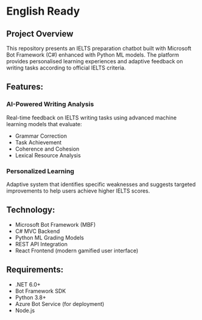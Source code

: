 # English Ready

## Project Overview
This repository presents an IELTS preparation chatbot built with Microsoft Bot Framework (C#) enhanced with Python ML models. The platform provides personalised learning experiences and adaptive feedback on writing tasks according to official IELTS criteria.

## Features:
### AI-Powered Writing Analysis
Real-time feedback on IELTS writing tasks using advanced machine learning models that evaluate:
- Grammar Correction
- Task Achievement
- Coherence and Cohesion
- Lexical Resource Analysis

### Personalized Learning
Adaptive system that identifies specific weaknesses and suggests targeted improvements to help users achieve higher IELTS scores.

## Technology:
- Microsoft Bot Framework (MBF)
- C# MVC Backend
- Python ML Grading Models
- REST API Integration
- React Frontend (modern gamified user interface)

## Requirements:
- .NET 6.0+
- Bot Framework SDK
- Python 3.8+
- Azure Bot Service (for deployment)
- Node.js
